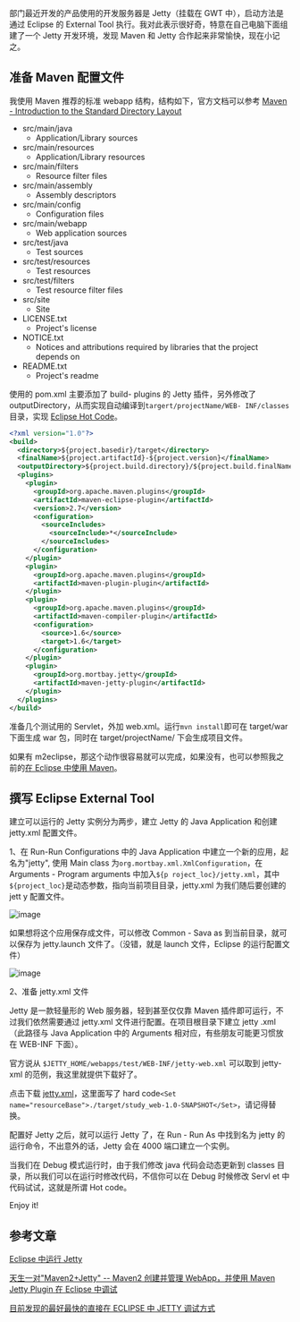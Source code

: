 

部门最近开发的产品使用的开发服务器是 Jetty（挂载在 GWT 中），启动方法是通过 Eclipse 的 External
Tool 执行。我对此表示很好奇，特意在自己电脑下面组建了一个 Jetty 开发环境，发现 Maven 和 Jetty 合作起来非常愉快，现在小记之。

## 准备 Maven 配置文件

我使用 Maven 推荐的标准 webapp 结构，结构如下，官方文档可以参考 [Maven - Introduction to the Standard Directory Layout](http://maven.apache.org/guides/introduction/introduction-to-the-standard-directory-layout.html)

*   src/main/java
    *   Application/Library sources
*   src/main/resources
    *   Application/Library resources
*   src/main/filters
    *   Resource filter files
*   src/main/assembly
    *   Assembly descriptors
*   src/main/config
    *   Configuration files
*   src/main/webapp
    *   Web application sources
*   src/test/java
    *   Test sources
*   src/test/resources
    *   Test resources
*   src/test/filters
    *   Test resource filter files
*   src/site
    *   Site
*   LICENSE.txt
    *   Project's license
*   NOTICE.txt
    *   Notices and attributions required by libraries that the project depends on
*   README.txt
    *   Project's readme

使用的 pom.xml 主要添加了 build-
plugins 的 Jetty 插件，另外修改了 outputDirectory，从而实现自动编译到`targert/projectName/WEB- INF/classes`目录，实现 [Eclipse Hot Code](http://wiki.eclipse.org/FAQ_What_is_hot_code_replace%3F)。


```xml
<?xml version="1.0"?>
<build>
  <directory>${project.basedir}/target</directory>
  <finalName>${project.artifactId}-${project.version}</finalName>
  <outputDirectory>${project.build.directory}/${project.build.finalName}/WEB-INF/classes</outputDirectory>
  <plugins>
    <plugin>
      <groupId>org.apache.maven.plugins</groupId>
      <artifactId>maven-eclipse-plugin</artifactId>
      <version>2.7</version>
      <configuration>
        <sourceIncludes>
          <sourceInclude>*</sourceInclude>
        </sourceIncludes>
      </configuration>
    </plugin>
    <plugin>
      <groupId>org.apache.maven.plugins</groupId>
      <artifactId>maven-plugin-plugin</artifactId>
    </plugin>
    <plugin>
      <groupId>org.apache.maven.plugins</groupId>
      <artifactId>maven-compiler-plugin</artifactId>
      <configuration>
        <source>1.6</source>
        <target>1.6</target>
      </configuration>
    </plugin>
    <plugin>
      <groupId>org.mortbay.jetty</groupId>
      <artifactId>maven-jetty-plugin</artifactId>
    </plugin>
  </plugins>
</build>
```

准备几个测试用的 Servlet，外加 web.xml。运行`mvn
install`即可在 target/war 下面生成 war 包，同时在 target/projectName/ 下会生成项目文件。

如果有 m2eclipse，那这个动作很容易就可以完成，如果没有，也可以参照我之前的[在 Eclipse 中使用 Maven](http://log4d.com/2011/03/maven-eclipse)。

## 撰写 Eclipse External Tool

建立可以运行的 Jetty 实例分为两步，建立 Jetty 的 Java Application 和创建 jetty.xml 配置文件。

1、在 Run-Run Configurations 中的 Java Application 中建立一个新的应用，起名为"jetty", 使用 Main
class 为`org.mortbay.xml.XmlConfiguration`，在 Arguments - Program arguments 中加入`${p
roject_loc}/jetty.xml`，其中`${project_loc}`是动态参数，指向当前项目目录，jetty.xml 为我们随后要创建的 jett
y 配置文件。

![image](https://e25ba8-log4d-c.dijingchao.com/images/upload_dropbox/201104/run_configurations.png)

如果想将这个应用保存成文件，可以修改 Common - Sava
as 到当前目录，就可以保存为 jetty.launch 文件了。（没错，就是 launch 文件，Eclipse 的运行配置文件）

![image](https://e25ba8-log4d-c.dijingchao.com/images/upload_dropbox/201104/eclipse_common.png)

2、准备 jetty.xml 文件

Jetty 是一款轻量形的 Web 服务器，轻到甚至仅仅靠 Maven 插件即可运行，不过我们依然需要通过 jetty.xml 文件进行配置。在项目根目录下建立 jetty
.xml（此路径与 Java Application 中的 Arguments 相对应，有些朋友可能更习惯放在 WEB-INF 下面）。

官方说从 `$JETTY_HOME/webapps/test/WEB-INF/jetty-web.xml` 可以取到 jetty-xml 的范例，我这里就提供下载好了。

点击下载 [jetty.xml](../../static/images/upload_dropbox/201104/jetty.xml)，这里面写了 hard
code`<Set name="resourceBase">./target/study_web-1.0-SNAPSHOT</Set>`，请记得替换。

配置好 Jetty 之后，就可以运行 Jetty 了，在 Run - Run
As 中找到名为 jetty 的运行命令，不出意外的话，Jetty 会在 4000 端口建立一个实例。

当我们在 Debug 模式运行时，由于我们修改 java 代码会动态更新到 classes 目录，所以我们可以在运行时修改代码，不信你可以在 Debug 时候修改 Servl
et 中代码试试，这就是所谓 Hot code。

Enjoy it!

## 参考文章

[Eclipse 中运行 Jetty](http://www.daniel-journey.com/archives/214)

[天生一对"Maven2+Jetty" -- Maven2 创建并管理 WebApp，并使用 Maven Jetty Plugin 在 Eclipse 中调试](http://www.blogjava.net/alwayscy/archive/2007/05/19/118584.html)

[目前发现的最好最快的直接在 ECLIPSE 中 JETTY 调试方式](http://www.blogjava.net/alwayscy/archive/2007/09/13/144969.html)


